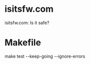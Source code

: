 isitsfw.com
===========

isitsfw.com: Is it safe? 


Makefile
========
make test --keep-going --ignore-errors